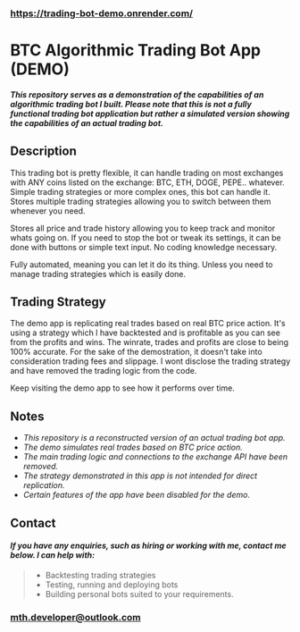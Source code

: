 ### https://trading-bot-demo.onrender.com/
# BTC Algorithmic Trading Bot App (DEMO)


#### *This repository serves as a demonstration of the capabilities of an algorithmic trading bot I built. Please note that this is not a fully functional trading bot application but rather a simulated version showing the capabilities of an actual trading bot.*

## Description
This trading bot is pretty flexible, it can handle trading on most exchanges with ANY coins listed on the exchange: BTC, ETH, DOGE, PEPE.. whatever. Simple trading strategies or more complex ones, this bot can handle it. Stores multiple trading strategies allowing you to switch between them whenever you need.

Stores all price and trade history allowing you to keep track and monitor whats going on. If you need to stop the bot or tweak its settings, it can be done with buttons or simple text input. No coding knowledge necessary.

Fully automated, meaning you can let it do its thing. Unless you need to manage trading strategies which is easily done.

## **Trading Strategy**

The demo app is replicating real trades based on real BTC price action. It's using a strategy which I have backtested and is profitable as you can see from the profits and wins. The winrate, trades and profits are close to being 100% accurate. For the sake of the demostration, it doesn't take into consideration trading fees and slippage. I wont disclose the trading strategy and have removed the trading logic from the code.

Keep visiting the demo app to see how it performs over time.

## Notes

- *This repository is a reconstructed version of an actual trading bot app.*
- *The demo simulates real trades based on BTC price action.*
- *The main trading logic and connections to the exchange API have been removed.*
- *The strategy demonstrated in this app is not intended for direct replication.*
- *Certain features of the app have been disabled for the demo.*

## Contact

#### *If you have any enquiries, such as hiring or working with me, contact me below. I can help with:*
> - Backtesting trading strategies
> - Testing, running and deploying bots
> - Building personal bots suited to your requirements.
### mth.developer@outlook.com
  





